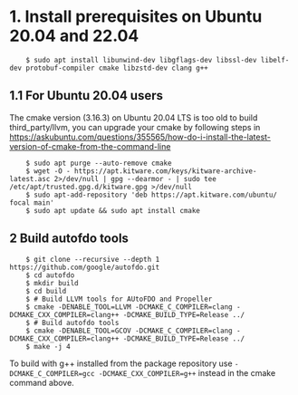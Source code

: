 
# 1. Install prerequisites on Ubuntu 20.04 and 22.04

```
    $ sudo apt install libunwind-dev libgflags-dev libssl-dev libelf-dev protobuf-compiler cmake libzstd-dev clang g++
```

## 1.1 For Ubuntu 20.04 users

The cmake version (3.16.3) on Ubuntu 20.04 LTS is too old to build third_party/llvm, you can upgrade your cmake by following steps in https://askubuntu.com/questions/355565/how-do-i-install-the-latest-version-of-cmake-from-the-command-line

```
    $ sudo apt purge --auto-remove cmake
    $ wget -O - https://apt.kitware.com/keys/kitware-archive-latest.asc 2>/dev/null | gpg --dearmor - | sudo tee /etc/apt/trusted.gpg.d/kitware.gpg >/dev/null
    $ sudo apt-add-repository 'deb https://apt.kitware.com/ubuntu/ focal main'     
    $ sudo apt update && sudo apt install cmake
```

## 2 Build autofdo tools

```
    $ git clone --recursive --depth 1 https://github.com/google/autofdo.git
    $ cd autofdo
    $ mkdir build
    $ cd build 
    $ # Build LLVM tools for AUtoFDO and Propeller
    $ cmake -DENABLE_TOOL=LLVM -DCMAKE_C_COMPILER=clang -DCMAKE_CXX_COMPILER=clang++ -DCMAKE_BUILD_TYPE=Release ../
    $ # Build autofdo tools
    $ cmake -DENABLE_TOOL=GCOV -DCMAKE_C_COMPILER=clang -DCMAKE_CXX_COMPILER=clang++ -DCMAKE_BUILD_TYPE=Release ../
    $ make -j 4
```

To build with g++ installed from the package repository use `-DCMAKE_C_COMPILER=gcc -DCMAKE_CXX_COMPILER=g++` instead in the cmake command above.
